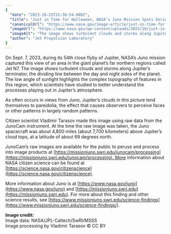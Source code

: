```yaml
---
{
  "date": "2023-10-25T21:36:54.000Z",
  "title": "Just in Time for Halloween, NASA’s Juno Mission Spots Eerie “Face” on Jupiter",
  "canonicalUrl": "https://www.nasa.gov/image-article/just-in-time-for-halloween-nasas-juno-mission-spots-eerie-face-on-jupiter/",
  "imageUrl": "https://www.nasa.gov/wp-content/uploads/2023/10/just-in-time-for-halloween-nasas-juno-mission-spots-eerie-face-on-jupiter.jpg",
  "imageAlt": "The image shows turbulent clouds and storms along Jupiter’s terminator, the dividing line between the day and night sides of the planet. The low angle of sunlight highlights the complex topography of features in this region, which scientists have studied to better understand the processes playing out in Jupiter’s atmosphere.",
  "author": "Jet Propulsion Laboratory"
}
---
```


On Sept. 7, 2023, during its 54th close flyby of Jupiter, NASA’s Juno mission captured this view of an area in the giant planet’s far northern regions called Jet N7. The image shows turbulent clouds and storms along Jupiter’s terminator, the dividing line between the day and night sides of the planet. The low angle of sunlight highlights the complex topography of features in this region, which scientists have studied to better understand the processes playing out in Jupiter’s atmosphere.

As often occurs in views from Juno, Jupiter’s clouds in this picture lend themselves to pareidolia, the effect that causes observers to perceive faces or other patterns in largely random patterns.

Citizen scientist Vladimir Tarasov made this image using raw data from the JunoCam instrument. At the time the raw image was taken, the Juno spacecraft was about 4,800 miles (about 7,700 kilometers) above Jupiter’s cloud tops, at a latitude of about 69 degrees north.

JunoCam’s raw images are available for the public to peruse and process into image products at [https://missionjuno.swri.edu/junocam/processing](https://missionjuno.swri.edu/junocam/processing). More information about NASA citizen science can be found at [https://science.nasa.gov/citizenscience](https://science.nasa.gov/citizenscience).

More information about Juno is at [https://www.nasa.gov/juno](https://www.nasa.gov/juno) and [https://missionjuno.swri.edu](https://missionjuno.swri.edu). For more about this finding and other science results, see [https://www.missionjuno.swri.edu/science-findings](https://www.missionjuno.swri.edu/science-findings/).

**Image credit:**  
Image data: NASA/JPL-Caltech/SwRI/MSSS  
Image processing by Vladimir Tarasov © CC BY

